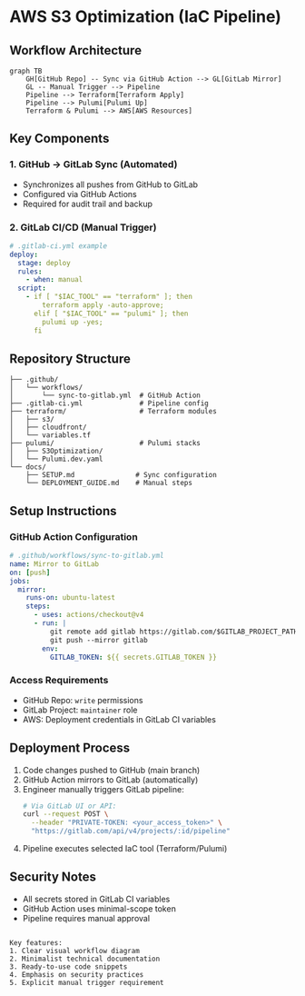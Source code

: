 # AWS S3 Optimization (IaC Pipeline)

## Workflow Architecture
```mermaid
graph TB
    GH[GitHub Repo] -- Sync via GitHub Action --> GL[GitLab Mirror]
    GL -- Manual Trigger --> Pipeline
    Pipeline --> Terraform[Terraform Apply]
    Pipeline --> Pulumi[Pulumi Up]
    Terraform & Pulumi --> AWS[AWS Resources]
```

## Key Components

### 1. GitHub → GitLab Sync (Automated)
- Synchronizes all pushes from GitHub to GitLab
- Configured via GitHub Actions
- Required for audit trail and backup

### 2. GitLab CI/CD (Manual Trigger)
```yaml
# .gitlab-ci.yml example
deploy:
  stage: deploy
  rules:
    - when: manual
  script:
    - if [ "$IAC_TOOL" == "terraform" ]; then
        terraform apply -auto-approve;
      elif [ "$IAC_TOOL" == "pulumi" ]; then
        pulumi up -yes;
      fi
```

## Repository Structure
```
├── .github/
│   └── workflows/
│       └── sync-to-gitlab.yml  # GitHub Action
├── .gitlab-ci.yml              # Pipeline config
├── terraform/                  # Terraform modules
│   ├── s3/
│   ├── cloudfront/
│   └── variables.tf
├── pulumi/                     # Pulumi stacks
│   ├── S3Optimization/
│   └── Pulumi.dev.yaml
└── docs/
    ├── SETUP.md               # Sync configuration
    └── DEPLOYMENT_GUIDE.md    # Manual steps
```

## Setup Instructions

### GitHub Action Configuration
```yaml
# .github/workflows/sync-to-gitlab.yml
name: Mirror to GitLab
on: [push]
jobs:
  mirror:
    runs-on: ubuntu-latest
    steps:
      - uses: actions/checkout@v4
      - run: |
          git remote add gitlab https://gitlab.com/$GITLAB_PROJECT_PATH.git
          git push --mirror gitlab
        env:
          GITLAB_TOKEN: ${{ secrets.GITLAB_TOKEN }}
```

### Access Requirements
- GitHub Repo: `write` permissions
- GitLab Project: `maintainer` role
- AWS: Deployment credentials in GitLab CI variables

## Deployment Process
1. Code changes pushed to GitHub (main branch)
2. GitHub Action mirrors to GitLab (automatically)
3. Engineer manually triggers GitLab pipeline:
   ```bash
   # Via GitLab UI or API:
   curl --request POST \
     --header "PRIVATE-TOKEN: <your_access_token>" \
     "https://gitlab.com/api/v4/projects/:id/pipeline"
   ```
4. Pipeline executes selected IaC tool (Terraform/Pulumi)

## Security Notes
- All secrets stored in GitLab CI variables
- GitHub Action uses minimal-scope token
- Pipeline requires manual approval
```

Key features:
1. Clear visual workflow diagram
2. Minimalist technical documentation
3. Ready-to-use code snippets
4. Emphasis on security practices
5. Explicit manual trigger requirement